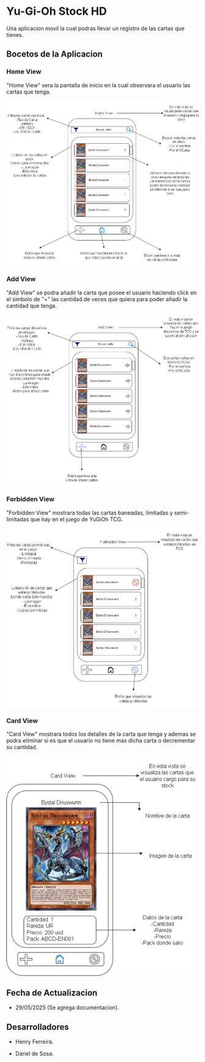 # Yu-Gi-Oh Stock HD

Una aplicacion movil la cual podras llevar un registro de las cartas que tienes.

## Bocetos de la Aplicacion

### Home View
"Home View" sera la pantalla de inicio en la cual observara el usuario las cartas que tenga.

![home_view](documentacion/homeview.png)

### Add View
"Add View" se podra añadir la carta que posee el usuario haciendo click en el simbolo de "+" las cantidad de veces que quiera para poder añadir la cantidad que tenga.

![add_view](documentacion/addview.png)

### Forbidden View
"Forbidden View" mostrara todas las cartas baneadas, limitadas y semi-limitadas que hay en el juego de YuGiOh TCG.

![forbidden_view](documentacion/forbiddenview.png)

### Card View
"Card View" mostrara todos los detalles de la carta que tenga y ademas se podra eliminar si es que el usuario no tiene mas dicha carta o decrementar su cantidad.

![card_view](documentacion/cardview.png)


## Fecha de Actualizacion
- 29/05/2025 (Se agrega documentacion).

## Desarrolladores

- Henry Ferreira.

- Dáriel de Sosa.